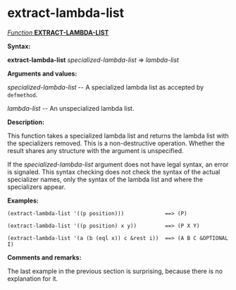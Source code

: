 extract-lambda-list
===================

[*Function* **EXTRACT-LAMBDA-LIST**]()

**Syntax:**

**extract-lambda-list** *specialized-lambda-list* => *lambda-list*

**Arguments and values:**

*specialized-lambda-list* -- A specialized lambda list as accepted by `defmethod`.

*lambda-list* -- An unspecialized lambda list.

**Description:**

This function takes a specialized lambda list and returns the lambda list with the specializers removed. This is a non-destructive operation. Whether the result shares any structure with the argument is unspecified.

If the *specialized-lambda-list* argument does not have legal syntax, an error is signaled. This syntax checking does not check the syntax of the actual specializer names, only the syntax of the lambda list and where the specializers appear.

**Examples:**

    (extract-lambda-list '((p position)))             ==> (P)

    (extract-lambda-list '((p position) x y))         ==> (P X Y)

    (extract-lambda-list '(a (b (eql x)) c &rest i))  ==> (A B C &OPTIONAL I)

**Comments and remarks:**

The last example in the previous section is surprising, because there is no explanation for it.
